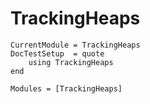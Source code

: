 # TrackingHeaps

```@meta
CurrentModule = TrackingHeaps
DocTestSetup  = quote
    using TrackingHeaps
end
```

```@autodocs
Modules = [TrackingHeaps]
```
